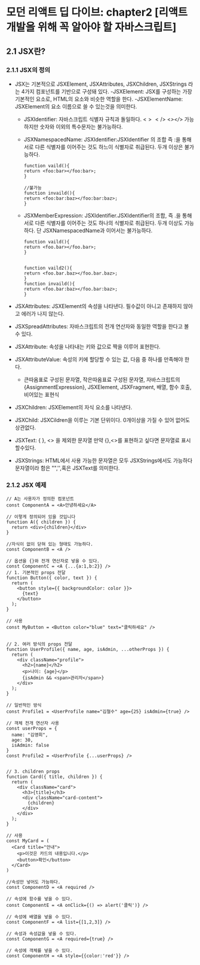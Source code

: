 # 모던 리액트 딥 다이브: chapter2 [리액트 개발을 위해 꼭 알아야 할 자바스크립트]

## 2.1 JSX란?

### 2.1.1 JSX의 정의

- JSX는 기본적으로 JSXElement, JSXAttributes, JSXChildren, JSXStrings 라는 4가지 컴포넌트를 기반으로 구성돼 있다.
  -JSXElement: JSX를 구성하는 가장 기본적인 요소로, HTML의 요소와 비슷한 역할을 한다.
  -JSXElementName: JSXElement의 요소 이름으로 쓸 수 있는것을 의미한다.

  - JSXIdentifier: 자바스크립트 식별자 규칙과 돌일하다. <$></$> <_></_> 가능하지만 숫자와 이외의 특수문자는 불가능하다.

  - JSXNamespacedName: JSXIdentifier:JSXIdentifier 의 조합 즉 :을 통해 서로 다른 식별자를 이어주는 것도 하느이 식별자로 취급된다. 두개 이상은 불가능하다.

    ```
    function vaild(){
    return <foo:bar></foo:bar>;
    }

    //불가능
    function invaild(){
    return <foo:bar:baz></foo:bar:baz>;
    }
    ```

  - JSXMemberExpression: JSXIdentifier.JSXIdentifier의 조합, 즉 .을 통해 서로 다른 식별자를 이어주는 것도 하나의 식별자로 취급된다. 두개 이상도 가능하다. 단 JSXNamespacedName과 이어서는 불가능하다.

    ```
    function vaild(){
    return <foo.bar></foo.bar>;
    }


    function vaild2(){
    return <foo.bar.baz></foo.bar.baz>;
    }
    function invaild(){
    return <foo.bar:baz></foo.bar:baz>;
    }

    ```

- JSXAttributes: JSXElement의 속성을 나타낸다. 필수값이 아니고 존재하지 않아고 에러가 나지 않는다.
- JSXSpreadAttributes: 자바스크립트의 전개 연산자와 동일한 역할을 한다고 볼 수 있다.
- JSXAttribute: 속성을 나타내는 키와 값으로 짝을 이루어 표현한다.
- JSXAttributeValue: 속성의 키에 할당할 수 있는 값, 다음 중 하나를 만족해야 한다.

  - 큰따옴표로 구성된 문자열, 작은따옴표료 구성된 문자열, 자바스크립트의 {AssignmentExpression}, JSXElement, JSXFragment, 배열, 함수 호출, 비어있는 표현식

- JSXChildren: JSXElement의 자식 요소를 나타낸다.
- JSXChild: JSXCildren을 이루는 기본 단위이다. 0개이상을 가질 수 있어 없어도 상관없다.
- JSXText: { }, <> 을 제외한 문자열 만약 {},<>를 표현하고 싶다면 문자열료 표시할수있다.

- JSXStrings: HTML에서 사용 가능한 문자열은 모두 JSXStrings에서도 가능하다 문자열이라 함은 "",'',혹은 JSXText를 의미한다.

### 2.1.2 JSX 예제

```
// A는 사용자가 정의한 컴포넌트
const ComponentA = <A>안녕하세요</A>

// 이렇게 정의되어 있을 것입니다
function A({ children }) {
  return <div>{children}</div>
}

//자식이 없이 닫혀 있는 형태도 가능하다.
const ComponentB = <A />

// 옵션을 {}와 전개 연산자로 넣을 수 있다.
const ComponentC = <A {...{a:1,b:2}} />
// 1. 기본적인 props 전달
function Button({ color, text }) {
  return (
    <button style={{ backgroundColor: color }}>
      {text}
    </button>
  );
}

// 사용
const MyButton = <Button color="blue" text="클릭하세요" />


// 2. 여러 방식의 props 전달
function UserProfile({ name, age, isAdmin, ...otherProps }) {
  return (
    <div className="profile">
      <h2>{name}</h2>
      <p>나이: {age}</p>
      {isAdmin && <span>관리자</span>}
    </div>
  );
}

// 일반적인 방식
const Profile1 = <UserProfile name="김철수" age={25} isAdmin={true} />

// 객체 전개 연산자 사용
const userProps = {
  name: "김영희",
  age: 30,
  isAdmin: false
}
const Profile2 = <UserProfile {...userProps} />


// 3. children props
function Card({ title, children }) {
  return (
    <div className="card">
      <h3>{title}</h3>
      <div className="card-content">
        {children}
      </div>
    </div>
  );
}

// 사용
const MyCard = (
  <Card title="안내">
    <p>이것은 카드의 내용입니다.</p>
    <button>확인</button>
  </Card>
)

//속성만 넣어도 가능하다.
const ComponentD = <A required />

// 속성에 함수를 넣을 수 있다.
const ComponentE = <A onClick={() => alert('클릭')} />

// 속성에 배열을 넣을 수 있다.
const ComponentF = <A list={[1,2,3]} />

// 속성과 속성값을 넣을 수 있다.
const ComponentG = <A required={true} />

// 속성에 객체를 넣을 수 있다.
const ComponentH = <A style={{color:'red'}} />

```
